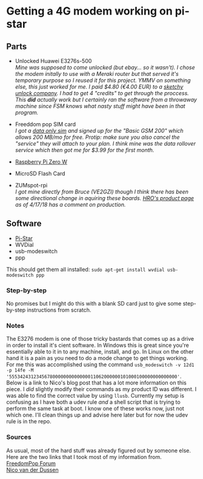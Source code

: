 # Getting a 4G modem working on pi-star
## Parts

* Unlocked Huawei E3276s-500  
   _Mine was supposed to come unlocked (but ebay... so it wasn't).  I chose the modem initally to use with a Meraki router but that served it's temporary purpose so I reused it for this project.  YMMV on something else, this just worked for me.  I paid $4.80 (€4.00 EUR) to a [sketchy unlock company](https://www.dc-unlocker.com/ "Sketchy Unlock"). I had to get 4 "credits" to get through the proccess.  This **did** actually work but I certainly ran the software from a throwaway machine since FSM knows what nasty stuff might have been in that program._

* Freeddom pop SIM card   
   _I got a [data only sim](https://shop.freedompop.com/product/lte-sim-kit-3-in-1-data-only-bundle/ZMP-USIM-DOTRIDOKT01) and signed up for the "Basic GSM 200" which allows 200 MB/mo for free.  Protip: make sure you also cancel the "service" they will attach to your plan.  I think mine was the data rollover service which then got me for $3.99 for the first month._

* [Raspberry Pi Zero W](https://www.raspberrypi.org/products/raspberry-pi-zero-w/)   

* MicroSD Flash Card 

* ZUMspot-rpi   
   _I got mine directly from Bruce (VE2GZI) though I think there has been some directional change in aquiring these boards.  [HRO's product page](https://www.hamradio.com/detail.cfm?pid=H0-015993) as of 4/17/18 has a comment on production._      

## Software
* [Pi-Star](https://www.pistar.uk/)
* WVDial   
* usb-modeswitch   
* ppp   

This should get them all installed: `sudo apt-get install wvdial usb-modeswitch ppp`

### Step-by-step
No promises but I might do this with a blank SD card just to give some step-by-step instructions from scratch.

### Notes
The E3276 modem is one of those tricky bastards that comes up as a drive in order to install it's cient software.  In Windows this is great since you're essentially able to it in to any machine, install, and go.  In Linux on the other hand it is a pain as you need to do a mode change to get things working.  For me this was accomplished using the command `usb_modeswitch -v 12d1 -p 14fe -M '55534243123456780000000000000011062000000101000100000000000000'`.  Below is a link to Nico's blog post that has a lot more information on this piece.  I *did* slightly modify their commands as my product ID was different.  I was able to find the correct value by using `llusb`.  Currently my setup is confusing as I have both a udev rule *and* a shell script that is trying to perform the same task at boot.  I know one of these works now, just not which one.  I'll clean things up and advise here later but for now the udev rule is in the repo.

### Sources
As usual, most of the hard stuff was already figured out by someone else.  Here are the two links that I took most of my information from.   
[FreedomPop Forum](https://forums.freedompop.com/us/discussion/8602/just-thought-i-would-share-complete-raspbian-setup-for-u301)   
[Nico van der Dussen](https://nicovddussen.wordpress.com/2014/11/12/setting-up-your-raspberry-pi-to-work-with-a-3g-dongle/)
